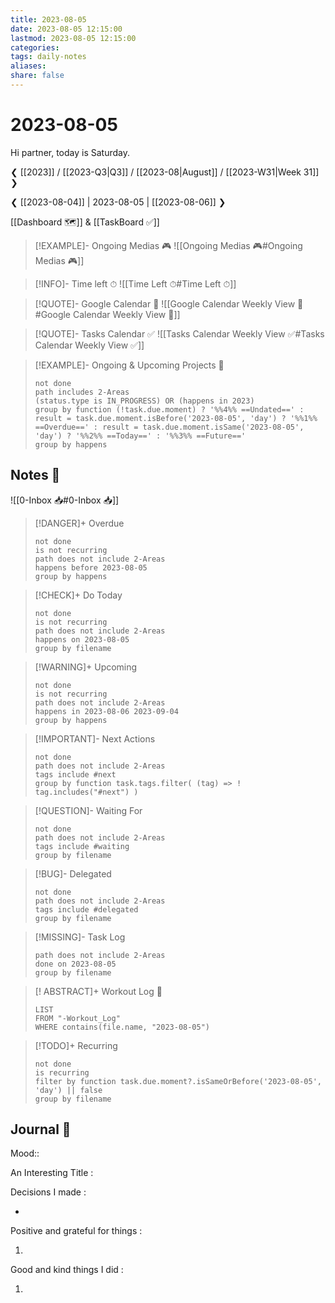 ```yaml
---
title: 2023-08-05
date: 2023-08-05 12:15:00
lastmod: 2023-08-05 12:15:00
categories: 
tags: daily-notes
aliases: 
share: false 
---
```


# 2023-08-05

Hi partner, today is Saturday.

❮ [[2023]] / [[2023-Q3|Q3]] / [[2023-08|August]] / [[2023-W31|Week 31]] ❯

❮ [[2023-08-04]] | 2023-08-05 | [[2023-08-06]] ❯

[[Dashboard 🗺️]] & [[TaskBoard ✅]]

> [!EXAMPLE]- Ongoing Medias 🎮
> ![[Ongoing Medias 🎮#Ongoing Medias 🎮]]

> [!INFO]- Time left ⏱
> ![[Time Left ⏱#Time Left ⏱]]

> [!QUOTE]- Google Calendar 📅
> ![[Google Calendar Weekly View 📅#Google Calendar Weekly View 📅]]

> [!QUOTE]- Tasks Calendar ✅
> ![[Tasks Calendar Weekly View ✅#Tasks Calendar Weekly View ✅]]

> [!EXAMPLE]- Ongoing & Upcoming Projects 🎯
>
> ```tasks
> not done
> path includes 2-Areas
> (status.type is IN_PROGRESS) OR (happens in 2023)
> group by function (!task.due.moment) ? '%%4%% ==Undated==' : result = task.due.moment.isBefore('2023-08-05', 'day') ? '%%1%% ==Overdue==' : result = task.due.moment.isSame('2023-08-05', 'day') ? '%%2%% ==Today==' : '%%3%% ==Future=='
> group by happens
> ```

## Notes 📝



![[0-Inbox 📥#0-Inbox 📥]]

> [!DANGER]+ Overdue
> ```tasks
> not done
> is not recurring
> path does not include 2-Areas
> happens before 2023-08-05
> group by happens
> ```

> [!CHECK]+ Do Today
> ```tasks
> not done
> is not recurring
> path does not include 2-Areas
> happens on 2023-08-05
> group by filename
> ```

> [!WARNING]+ Upcoming
> ```tasks
> not done
> is not recurring
> path does not include 2-Areas
> happens in 2023-08-06 2023-09-04
> group by happens
> ```

> [!IMPORTANT]- Next Actions
> ```tasks
> not done
> path does not include 2-Areas
> tags include #next
> group by function task.tags.filter( (tag) => ! tag.includes("#next") )
> ```

> [!QUESTION]- Waiting For
> ```tasks
> not done
> path does not include 2-Areas
> tags include #waiting
> group by filename
> ```

> [!BUG]- Delegated
> ```tasks
> not done
> path does not include 2-Areas
> tags include #delegated
> group by filename
> ```

> [!MISSING]- Task Log
> ```tasks
> path does not include 2-Areas
> done on 2023-08-05
> group by filename
> ```

> [! ABSTRACT]+ Workout Log 💪
> ```dataview
> LIST
> FROM "-Workout_Log"
> WHERE contains(file.name, "2023-08-05")
> ```

> [!TODO]+ Recurring
> ```tasks
> not done
> is recurring
> filter by function task.due.moment?.isSameOrBefore('2023-08-05', 'day') || false
> group by filename 
> ```

## Journal 📔

Mood::

An Interesting Title : 



Decisions I made :

- 

Positive and grateful for things :

1. 

Good and kind things I did :

1. 